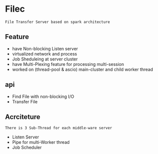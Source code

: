 # Filec
`File Transfer Server based on spark architecture`

## Feature
- have Non-blocking Listen server
- virtualized network and process
- Job Sheduleing at server cluster
- have  Multi-Plexing feature for processing multi-session
- worked on (thread-pool & ascio) main-cluster and  child worker thread


## api
- Find File with non-blocking I/O
- Transfer File
 

## Acrciteture
`There is 3 Sub-Thread for each middle-ware server`
- Listen Server
- Pipe for multi-Worker thread 
- Job Scheduler 


